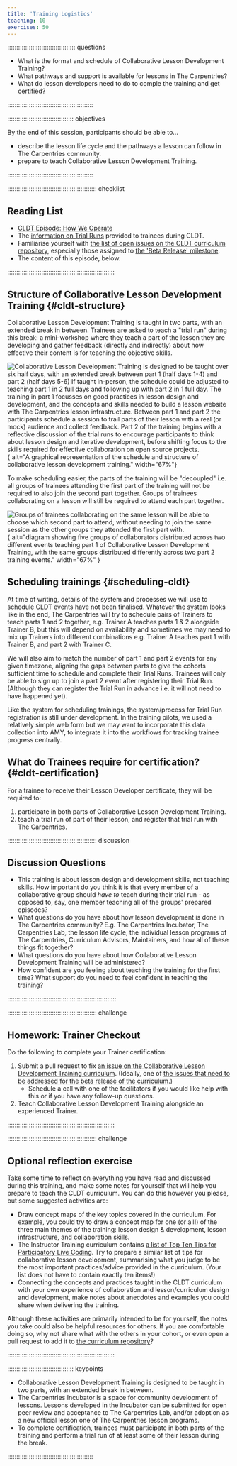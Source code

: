 ```yaml
---
title: 'Training Logistics'
teaching: 10
exercises: 50
---
```


:::::::::::::::::::::::::::::::::::::: questions 

- What is the format and schedule of Collaborative Lesson Development Training?
- What pathways and support is available for lessons in The Carpentries?
- What do lesson developers need to do to comple the training and get certified?

::::::::::::::::::::::::::::::::::::::::::::::::

::::::::::::::::::::::::::::::::::::: objectives

By the end of this session, participants should be able to...

- describe the lesson life cycle 
  and the pathways a lesson can follow in The Carpentries community.
- prepare to teach Collaborative Lesson Development Training.

::::::::::::::::::::::::::::::::::::::::::::::::


:::::::::::::::::::::::::::::::::::::::::::::::::: checklist

## Reading List

- [CLDT Episode: How We Operate](https://carpentries.github.io/lesson-development-training/operations.html)
- The [information on Trial Runs](https://carpentries.github.io/lesson-development-training/trial-runs.html)
  provided to trainees during CLDT.
- Familiarise yourself with [the list of open issues on the CLDT curriculum repository][cldt-issues], 
  especially those assigned to [the 'Beta Release' milestone][beta-milestone].
- The content of this episode, below.

::::::::::::::::::::::::::::::::::::::::::::::::::::::::::::


## Structure of Collaborative Lesson Development Training {#cldt-structure}

Collaborative Lesson Development Training is taught in two parts,
with an extended break in between.
Trainees are asked to teach a "trial run" during this break:
a mini-workshop where they teach a part of the lesson they are developing
and gather feedback (directly and indirectly)
about how effective their content is for teaching the objective skills.

![Collaborative Lesson Development Training is designed to be taught over six half days,
with an extended break between **part 1** (half days 1-4)
and **part 2** (half days 5-6)
If taught in-person, the schedule could be adjusted to teaching part 1 in 2 full days and following up with part 2 in 1 full day.
The training in part 1 focusses on good practices in lesson design and development,
and the concepts and skills needed to build a lesson website with The Carpentries lesson infrastructure.
Between part 1 and part 2 the participants schedule a session to trail parts of their lesson with a real (or mock) audience and collect feedback.
Part 2 of the training begins with a reflective discussion of the trial runs to encourage participants to think about lesson design and iterative development,
before shifting focus to the skills required for effective collaboration on open source projects.
](fig/cldt-structure.svg){
alt="A graphical representation of the schedule and structure of collaborative lesson development training."
width="67%"}

To make scheduling easier,
the parts of the training will be "decoupled" i.e.
all groups of trainees attending the first part of the training 
will not be required to also join the second part together.
Groups of trainees collaborating on a lesson will still be required
to attend each part together.

![Groups of trainees collaborating on the same lesson will be able to
choose which second part to attend,
without needing to join the same session as the other groups they attended the first part with.
](fig/decoupled-training-parts.svg){
alt="diagram showing five groups of collaborators distributed across two different events teaching part 1 of Collaborative Lesson Development Training, with the same groups distributed differently across two part 2 training events."
width="67%"
}


## Scheduling trainings {#scheduling-cldt}

At time of writing, details of the system and processes we will use 
to schedule CLDT events have not been finalised.
Whatever the system looks like in the end,
The Carpentries will try to schedule pairs of Trainers to teach parts 1 and 2 together,
e.g. Trainer A teaches parts 1 & 2 alongside Trainer B,
but this will depend on availability and sometimes we may need to mix up
Trainers into different combinations
e.g. Trainer A teaches part 1 with Trainer B, and part 2 with Trainer C.

We will also aim to match the number of part 1 and part 2 events for any given timezone,
aligning the gaps between parts to give the cohorts sufficient time to schedule and complete their Trial Runs.
Trainees will only be able to sign up to join a part 2 event 
after registering their Trial Run. 
(Although they can register the Trial Run in advance i.e. it will not need to have happened yet).

Like the system for scheduling trainings, 
the system/process for Trial Run registration is still under development.
In the training pilots, we used a relatively simple web form 
but we may want to incorporate this data collection into AMY,
to integrate it into the workflows for tracking trainee progress centrally.


## What do Trainees require for certification? {#cldt-certification}

For a trainee to receive their Lesson Developer certificate,
they will be required to:

1. participate in both parts of Collaborative Lesson Development Training.
2. teach a trial run of part of their lesson, and register that trial run with The Carpentries.

:::::::::::::::::::::::::::::::::::::::::::::::::: discussion

## Discussion Questions

- This training is about lesson design and development skills, not teaching skills.
  How important do you think it is that 
  every member of a collaborative group should _have to_ teach during their trial run - 
  as opposed to, say, one member teaching all of the groups' prepared episodes?
- What questions do you have about how lesson development is done
  in The Carpentries community?
  E.g. The Carpentries Incubator, The Carpentries Lab, 
  the lesson life cycle, 
  the individual lesson programs of The Carpentries,
  Curriculum Advisors, Maintainers,
  and how all of these things fit together?
- What questions do you have about how Collaborative Lesson Development Training
  will be administered?
- How confident are you feeling about teaching the training for the first time? What support do you need to feel confident in teaching the training?

:::::::::::::::::::::::::::::::::::::::::::::::::::::::::::::


:::::::::::::::::::::::::::::::::::::::::::::::::: challenge

## Homework: Trainer Checkout

Do the following to complete your Trainer certification:

1. Submit a pull request to fix [an issue on the Collaborative Lesson Development Training curriculum][cldt-issues].
   (Ideally, one of [the issues that need to be addressed for the beta release of the curriculum][beta-milestone].)
    - Schedule a call with one of the facilitators if you would like help with this or if you have any follow-up questions.
2. Teach Collaborative Lesson Development Training alongside an experienced Trainer.

::::::::::::::::::::::::::::::::::::::::::::::::::::::::::::

:::::::::::::::::::::::::::::::::::::::::::::::::: challenge

## Optional reflection exercise

Take some time to reflect on everything you have read and discussed during this training,
and make some notes for yourself that will help you prepare to teach the CLDT curriculum.
You can do this however you please, but some suggested activities are:

- Draw concept maps of the key topics covered in the curriculum. 
  For example, you could try to draw a concept map for one (or all!) of the three main themes of the training:
  lesson design & development, lesson infrastructure, and collaboration skills.
- The Instructor Training curriculum contains 
  [a list of Top Ten Tips for Participatory Live Coding](https://carpentries.github.io/instructor-training/17-live.html#top-ten-tips-for-participatory-live-coding-in-a-workshop).
  Try to prepare a similar list of tips for collaborative lesson development,
  summarising what you judge to be the most important practices/advice provided in the curriculum. 
  (Your list does not have to contain exactly ten items!)
- Connecting the concepts and practices taught in the CLDT curriculum 
  with your own experience of collaboration and lesson/curriculum design and development,
  make notes about anecdotes and examples you could share when delivering the training.

Although these activities are primarily intended to be for yourself,
the notes you take could also be helpful resources for others.
If you are comfortable doing so, why not share what with the others in your cohort,
or even open a pull request to add it to [the curriculum repository](https://github.com/carpentries/lessondev-trainer-training)?

::::::::::::::::::::::::::::::::::::::::::::::::::::::::::::


::::::::::::::::::::::::::::::::::::: keypoints 

- Collaborative Lesson Development Training is designed to be taught in two parts, 
  with an extended break in between.
- The Carpentries Incubator is a space for community development of lessons. Lessons developed in the Incubator can be submitted for open peer review and acceptance to The Carpentries Lab, and/or adoption as a new official lesson one of The Carpentries lesson programs.
- To complete certification, trainees must participate in both parts of the training and perform a trial run of at least some of their lesson during the break.

::::::::::::::::::::::::::::::::::::::::::::::::

[beta-milestone]: https://github.com/carpentries/lesson-development-training/milestone/4
[cldt-issues]: https://github.com/carpentries/lesson-development-training/issues
